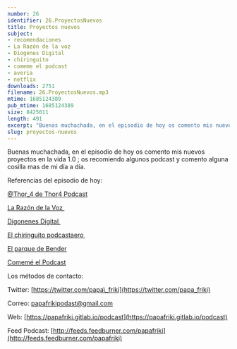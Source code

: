 ```yaml
---
number: 26
identifier: 26.ProyectosNuevos
title: Proyectos nuevos
subject:
- recomendaciones
- La Razón de la voz
- Diogenes Digital
- chiringuito
- comeme el podcast
- averia
- netflix
downloads: 2751
filename: 26.ProyectosNuevos.mp3
mtime: 1685124389
pub_mtime: 1685124389
size: 8425011
length: 491
excerpt: "Buenas muchachada, en el episodio de hoy os comento mis nuevos proyectos en la vida 1.0 ; os recomiendo algunos podcast y comento alguna cosilla mas de mi día a día.\n\nReferencias del episodio de hoy:\n\n[@Thor\\_4 de Thor4 Podcast](https://twitter.com/thor_4)  \n\n[La Razón de la Voz ](http://larazondelavoz.gitlab.io/)  \n\n[Digonenes Digital ](http://feedpress.me/DiogenesDigital)\n\n[El chiringuito podcastaero ](http://elchiringuitopodcastero.blogspot.com/)  \n\n[El parque de Bender](https://www.ivoox.com/podcast-parque-bender_sq_"
slug: proyectos-nuevos
---
```

Buenas muchachada, en el episodio de hoy os comento mis nuevos proyectos en la vida 1.0 ; os recomiendo algunos podcast y comento alguna cosilla mas de mi día a día.

Referencias del episodio de hoy:

[@Thor\_4 de Thor4 Podcast](https://twitter.com/thor_4)

[La Razón de la Voz ](http://larazondelavoz.gitlab.io/)

[Digonenes Digital ](http://feedpress.me/DiogenesDigital)

[El chiringuito podcastaero ](http://elchiringuitopodcastero.blogspot.com/)

[El parque de Bender](https://www.ivoox.com/podcast-parque-bender_sq_f1463448_1.html)

[Comemé el Podcast](https://twitter.com/comemeelpodcast?lang=es)

Los métodos de contacto:

Twitter: [https://twitter.com/papa\_friki](https://twitter.com/papa_friki)

Correo: [papafrikipodast@gmail.com](https://archive.org/details/papafrikipodast@gmail.com)

Web: [https://papafriki.gitlab.io/podcast](https://papafriki.gitlab.io/podcast)

Feed Podcast: [http://feeds.feedburner.com/papafriki](http://feeds.feedburner.com/papafriki)